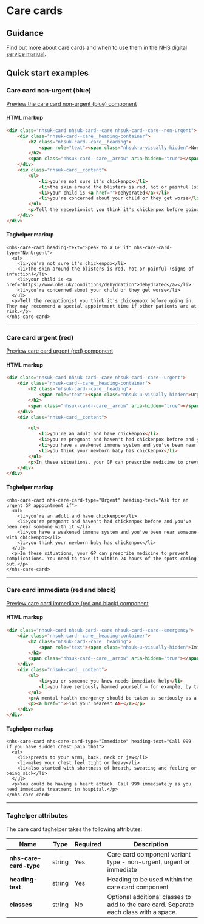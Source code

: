 ﻿# Care cards

## Guidance

Find out more about care cards and when to use them in the [NHS digital service manual](https://service-manual.nhs.uk/design-system/components/care-cards).

## Quick start examples

### Care card non-urgent (blue)

[Preview the care card non-urgent (blue) component](https://dotnetcorefelpoc.azurewebsites.net/components/care-card-non-urgent)

#### HTML markup

```html
<div class="nhsuk-card nhsuk-card--care nhsuk-card--care--non-urgent">
    <div class="nhsuk-card--care__heading-container">
        <h2 class="nhsuk-card--care__heading">
            <span role="text"><span class="nhsuk-u-visually-hidden">Non-urgent advice: </span>Speak to a GP if:</span>
        </h2>
        <span class="nhsuk-card--care__arrow" aria-hidden="true"></span>
    </div>
    <div class="nhsuk-card__content">
        <ul>
            <li>you're not sure it's chickenpox</li>
            <li>the skin around the blisters is red, hot or painful (signs of infection)</li>
            <li>your child is <a href="">dehydrated</a></li>
            <li>you're concerned about your child or they get worse</li>
        </ul>
        <p>Tell the receptionist you think it's chickenpox before going in. They may recommend a special appointment time if other patients are at risk.</p>
    </div>
</div>
```

#### Taghelper markup

```
<nhs-care-card heading-text="Speak to a GP if" nhs-care-card-type="NonUrgent">
  <ul>
    <li>you're not sure it's chickenpox</li>
    <li>the skin around the blisters is red, hot or painful (signs of infection)</li>
    <li>your child is <a href="https://www.nhs.uk/conditions/dehydration">dehydrated</a></li>
    <li>you're concerned about your child or they get worse</li>
  </ul>
  <p>Tell the receptionist you think it's chickenpox before going in. They may recommend a special appointment time if other patients are at risk.</p>
</nhs-care-card>
```

---

### Care card urgent (red)

[Preview care card urgent (red) component](https://dotnetcorefelpoc.azurewebsites.net/components/care-card-urgent)

#### HTML markup

```html
<div class="nhsuk-card nhsuk-card--care nhsuk-card--care--urgent">
    <div class="nhsuk-card--care__heading-container">
        <h2 class="nhsuk-card--care__heading">
            <span role="text"><span class="nhsuk-u-visually-hidden">Urgent advice: </span>Ask for an urgent GP appointment if:</span>
        </h2>
        <span class="nhsuk-card--care__arrow" aria-hidden="true"></span>
    </div>
    <div class="nhsuk-card__content">

        <ul>
            <li>you're an adult and have chickenpox</li>
            <li>you're pregnant and haven't had chickenpox before and you've been near someone with it </li>
            <li>you have a weakened immune system and you've been near someone with chickenpox</li>
            <li>you think your newborn baby has chickenpox</li>
        </ul>
        <p>In these situations, your GP can prescribe medicine to prevent complications. You need to take it within 24 hours of the spots coming out.</p>
    </div>
</div>
```

#### Taghelper markup

```
<nhs-care-card nhs-care-card-type="Urgent" heading-text="Ask for an urgent GP appointment if">
  <ul>
    <li>you're an adult and have chickenpox</li>
    <li>you're pregnant and haven't had chickenpox before and you've been near someone with it </li>
    <li>you have a weakened immune system and you've been near someone with chickenpox</li>
    <li>you think your newborn baby has chickenpox</li>
  </ul>
  <p>In these situations, your GP can prescribe medicine to prevent complications. You need to take it within 24 hours of the spots coming out.</p>
</nhs-care-card>
```

---

### Care card immediate (red and black)

[Preview care card immediate (red and black) component](https://dotnetcorefelpoc.azurewebsites.net/components/care-card-immediate)

#### HTML markup

```html
<div class="nhsuk-card nhsuk-card--care nhsuk-card--care--emergency">
    <div class="nhsuk-card--care__heading-container">
        <h2 class="nhsuk-card--care__heading">
            <span role="text"><span class="nhsuk-u-visually-hidden">Immediate action required: </span>Call 999 or go to A&amp;E now if:</span>
        </h2>
        <span class="nhsuk-card--care__arrow" aria-hidden="true"></span>
    </div>
    <div class="nhsuk-card__content">
        <ul>
            <li>you or someone you know needs immediate help</li>
            <li>you have seriously harmed yourself – for example, by taking a drug overdose</li>
        </ul>
        <p>A mental health emergency should be taken as seriously as a medical emergency.</p>
        <p><a href="">Find your nearest A&E</a></p>
    </div>
</div>
```

#### Taghelper markup

```
<nhs-care-card nhs-care-card-type="Immediate" heading-text="Call 999 if you have sudden chest pain that">
  <ul>
    <li>spreads to your arms, back, neck or jaw</li>
    <li>makes your chest feel tight or heavy</li>
    <li>also started with shortness of breath, sweating and feeling or being sick</li>
  </ul>
  <p>You could be having a heart attack. Call 999 immediately as you need immediate treatment in hospital.</p>
</nhs-care-card>
```

---

### Taghelper attributes

The care card taghelper takes the following attributes:

| Name                    | Type     | Required  | Description  |
| ------------------------|----------|-----------|--------------|
| **nhs-care-card-type**                | string   | Yes       | Care card component variant type - non-urgent, urgent or immediate |
| **heading-text**             | string   | Yes       | Heading to be used within the care card component |
| **classes**             | string   | No        | Optional additional classes to add to the care card. Separate each class with a space. |

